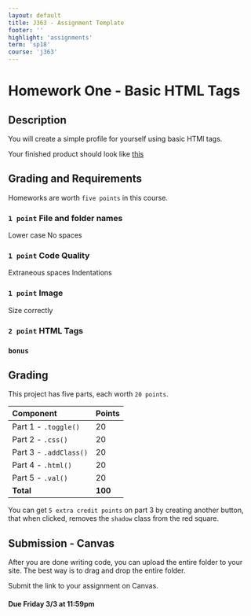 ```yaml
---
layout: default
title: J363 - Assignment Template
footer: ''
highlight: 'assignments'
term: 'sp18'
course: 'j363'
---
```

# Homework One - Basic HTML Tags
## Description
You will create a simple profile for yourself using basic HTMl tags.

Your finished product should look like [this](img/hw1-finished.png)

## Grading and Requirements
Homeworks are worth `five points` in this course.

### `1 point` File and folder names
Lower case
No spaces

### `1 point` Code Quality
Extraneous spaces
Indentations

### `1 point` Image
Size correctly

### `2 point` HTML Tags

### `bonus`

## Grading

This project has five parts, each worth `20 points`.

| Component              | Points  |
|:-----------------------|:--------|
| Part 1 - `.toggle()`   | 20      |
| Part 2 - `.css()`      | 20      |
| Part 3 - `.addClass()` | 20      |
| Part 4 - `.html()`     | 20      |
| Part 5 - `.val()`      | 20      |
| **Total**              | **100** |

You can get `5 extra credit points` on part 3 by creating another button, that when clicked, removes the `shadow` class from the red square.

## Submission - Canvas
After you are done writing code, you can upload the entire folder to your site. The best way is to drag and drop the entire folder.

Submit the link to your assignment on Canvas.

#### **Due Friday 3/3 at 11:59pm**